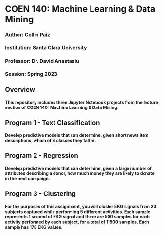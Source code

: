 # COEN 140: Machine Learning & Data Mining

### Author: Collin Paiz

### Institution: Santa Clara University

### Professor: Dr. David Anastasiu

### Session: Spring 2023

## Overview

#### This repository includes three Jupyter Notebook projects from the lecture section of COEN 140: Machine Learning & Data Mining.

## Program 1 - Text Classification

#### Develop predictive models that can determine, given short news item descriptions, which of 4 classes they fall in.

## Program 2 - Regression

#### Develop predictive models that can determine, given a large number of attributes describing a donor, how much money they are likely to donate in the next campaign.

## Program 3 - Clustering

#### For the purposes of this assignment, you will cluster EKG signals from 23 subjects captured while performing 5 different activities. Each sample represents 1 second of EKG signal and there are 500 samples for each activity performed by each subject, for a total of 11500 samples. Each sample has 178 EKG values.

